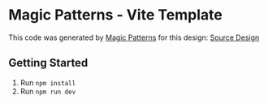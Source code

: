 # Magic Patterns - Vite Template

This code was generated by [Magic Patterns](https://magicpatterns.com) for this design: [Source Design](https://www.magicpatterns.com/c/azdvdt1cpb8vrptfdhgvgu)

## Getting Started

1. Run `npm install`
2. Run `npm run dev`
